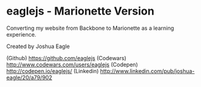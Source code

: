 eaglejs - Marionette Version
==================

Converting my website from Backbone to Marionette as a learning experience.

Created by Joshua Eagle

(Github) https://github.com/eaglejs
(Codewars) http://www.codewars.com/users/eaglejs
(Codepen) http://codepen.io/eaglejs/
(Linkedin) http://www.linkedin.com/pub/joshua-eagle/20/a79/902